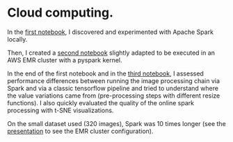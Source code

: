 # Cloud computing.

In the [first notebook](https://github.com/JulienfLeBoucher/OC_cloud_computing/blob/main/local.ipynb), I discovered and experimented with Apache Spark locally.

Then, I created a [second notebook](https://github.com/JulienfLeBoucher/OC_cloud_computing/blob/main/cloud_image_processing.ipynb) slightly adapted to be executed in an AWS EMR cluster
with a pyspark kernel.

In the end of the first notebook and in the [third notebook](https://github.com/JulienfLeBoucher/OC_cloud_computing/blob/main/not_distributed_plus_comparison.ipynb), I assessed performance differences
between running the image processing chain via Spark and via a classic tensorflow pipeline and tried
to understand where the value variations came from (pre-processing steps with different resize functions). I also quickly evaluated the quality of the online spark processing with t-SNE visualizations.

On the small dataset used (320 images), Spark was 10 times longer (see the [presentation](https://github.com/JulienfLeBoucher/OC_cloud_computing/blob/main/presentation_p8.pdf) to see the EMR cluster configuration).